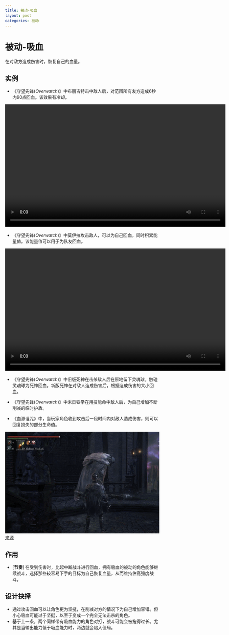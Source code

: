 ```yaml
---
title: 被动-吸血
layout: post
categories: 被动
---
```


# 被动-吸血
在对敌方造成伤害时，恢复自己的血量。

## 实例
- 《守望先锋(*Overwatch*)》中布丽吉特击中敌人后，对范围所有友方造成6秒内90点回血。该效果有冷却。

<video width="720" height="400" controls>
    <source src="/videos/布丽吉特-火箭连枷.mp4" type="video/mp4">
</video>

- 《守望先锋(*Overwatch*)》中莫伊拉攻击敌人，可以为自己回血，同时积累能量值。该能量值可以用于为队友回血。

<video width="720" height="400" controls>
    <source src="/videos/莫伊拉-生化之握.mp4" type="video/mp4">
</video>

- 《守望先锋(*Overwatch*)》中旧版死神在击杀敌人后在原地留下灵魂球。触碰灵魂球为死神回血。新版死神在对敌人造成伤害后，根据造成伤害的大小回血。

- 《守望先锋(*Overwatch*)》中末日铁拳在用技能命中敌人后，为自己增加不断削减的临时护盾。

- 《血源诅咒》中，当玩家角色收到攻击后一段时间内对敌人造成伤害，则可以回复损失的部分生命值。

![血源诅咒中的吸血](/images/吸血-血源诅咒.gif)
[来源](https://kknews.cc/zh-hk/game/6n3n9xv.html)

## 作用
- [**节奏**] 在受到伤害时，比起中断战斗进行回血，拥有吸血的被动的角色能够继续战斗，选择那些较容易下手的目标为自己恢复血量，从而维持住高强度战斗。

## 设计抉择
- 通过攻击回血可以让角色更为坚挺，在削减对方的情况下为自己增加容错。但小心吸血可能过于坚挺，以至于变成一个完全无法击杀的角色。
- 基于上一条，两个同样带有吸血能力的角色对打，战斗可能会被拖得过长。尤其是当输出能力低于吸血能力时，两边就会陷入僵局。
